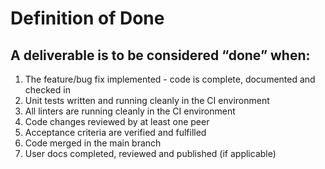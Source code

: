 # Definition of Done

## A deliverable is to be considered “done” when:

1. The feature/bug fix implemented - code is complete, documented and checked in 
1. Unit tests written and running cleanly in the CI environment 
1. All linters are running cleanly in the CI environment
1. Code changes reviewed by at least one peer 
1. Acceptance criteria are verified and fulfilled 
1. Code merged in the main branch
1. User docs completed, reviewed and published (if applicable)
